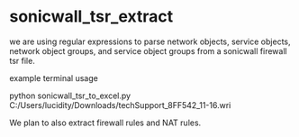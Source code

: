 # sonicwall_tsr_extract
we are using regular expressions to parse network objects, service objects, network object groups, and service object groups from a sonicwall firewall tsr file.

example terminal usage 

 python sonicwall_tsr_to_excel.py C:/Users/lucidity/Downloads/techSupport_8FF542_11-16.wri

We plan to also extract firewall rules and NAT rules. 
